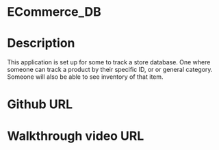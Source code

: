 # ECommerce_DB

# Description
This application is set up for some to track a store database. One where someone can track a product by their specific ID, or or general category. Someone will also be able to see inventory of that item.
# Github URL

# Walkthrough video URL
